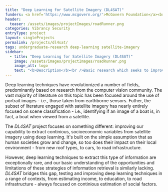 ```yaml
---
title: "Deep Learning for Satellite Imagery (DL4SAT)"
funders: <a href='https://www.mcgovern.org/'>McGovern Foundation</a><br /><a href='https://cyberinitiative.org/'>Commonwealth Cyber Initiative</a><br />
header:
  teaser: /assets/images/projectImages/roadRunner.png
categories: Vibrancy Security
entryType: project
layout: singleProjects
permalink: /projects/dl4sat/
tags: undergraduate-research deep-learning satellite-imagery
sidebar:
  - title: "Deep Learning for Satellite Imagery (DL4SAT)"
    image: /assets/images/projectImages/roadRunner.png
    image_alt: logo
    text: "<b>Description</b><br />Basic research which seeks to improve our capacity to leverage deep learning techniques with satellite data.<br /><b>Timeline:</b><br />Fall 2017 to Present<br /><b>People:</b><br /><a href='/people/peterkemperfall2017.html'>Peter Kemper</a>, <a href='/people/danrunfolafall2017.html'>Dan Runfola</a>, <a href='/people/ethanbrewerspring2020.html'>Ethan Brewer</a>, <a href='/people/sethgoodmanfall2017.html'>Seth Goodman</a>, <a href='/people/zhonghuimirandalvfall2019.html'>Zhonghui Miranda Lv</a>, <a href='/people/ericwalterfall2017.html'>Eric Walter</a>, <a href='/people/yawoforispring2019.html'>Yaw Ofori-Addae</a>, <a href='/people/graceleespring2019.html'>Grace Lee</a>, <a href='/people/nolanmaspring2019.html'>Nolan Ma</a>, <a href='/people/jasonlinfall2019.html'>Jason Lin</a>, <a href='/people/tinaspring2020.html'>Tina (Jiaying) Chen </a>, <a href='/people/jamesyaospring2020.html'>James Yao</a>, <a href='/people/calvinbertoncinispring2020.html'>Calvin Bertoncini</a>, <a href='/people/kerrywangfall2020.html'>Kerry Wang</a>, <a href='/people/jacobsomerfall2020.html'>Jacob Somer</a>, <a href='/people/langstonleefall2020.html'>Langston Lee</a>, <a href='/people/lindamafall2020.html'>Linda Ma</a>, <a href='/people/robertwestfall2020.html'>Robert West</a>, <a href='/people/johnhenninspring2020.html'>John Hennin</a>, <a href='/people/heatherbaierfall2018.html'>Heather Baier</a>, <a href='/people/audreywayfall2018.html'>Audrey Way</a>, <a href='/people/rachelobermanfall2017.html'>Rachel Oberman</a>, <a href='/people/ericnubbefall2019.html'>Eric Nubbe </a>"
---
```

Deep learning techniques have revolutionized a number of fields, predominantly based on research from the computer vision community.  The vast majority of literature on this topic has been focused around the use of portrait images - i.e., those taken from earthborne sensors.  Futher, the subset of literature engaged with satellite imagery has nearly entirely focused on scene classification - i.e., identifying if an image of a boat is, in fact, a boat when viewed from a satellite.

The *DL4SAT* project focuses on something different: improving our capability to extract continious, socioeconomic variables from satellite imagery using deep learning.  It's built on the simple assumption that as human societies grow and change, so too does their impact on their local environment - from new roof types, to cars, to road infrastructure.

However, deep learning techniques to extract this type of information are exceptionally rare, and our basic understanding of the opportunities and limitations of these strategies of information retrieval is similarly lacking.  *DL4SAT* bridges this gap, testing and improving deep learning techniques in a range of contexts, from estimating income, to education, to road infrastructure - always focused on continious estimation of social factors.  